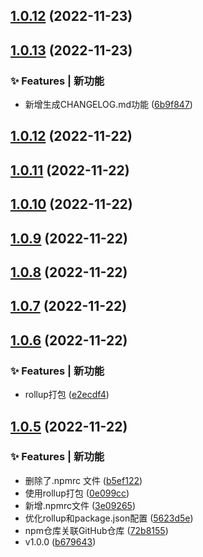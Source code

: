 ## [1.0.12](https://github.com/boli-duality/you-functions/compare/v1.0.13...v1.0.12) (2022-11-23)



## [1.0.13](https://github.com/boli-duality/you-functions/compare/v1.0.12...v1.0.13) (2022-11-23)


### ✨ Features | 新功能

* 新增生成CHANGELOG.md功能 ([6b9f847](https://github.com/boli-duality/you-functions/commit/6b9f847))



## [1.0.12](https://github.com/boli-duality/you-functions/compare/v1.0.11...v1.0.12) (2022-11-22)



## [1.0.11](https://github.com/boli-duality/you-functions/compare/v1.0.10...v1.0.11) (2022-11-22)



## [1.0.10](https://github.com/boli-duality/you-functions/compare/v1.0.9...v1.0.10) (2022-11-22)



## [1.0.9](https://github.com/boli-duality/you-functions/compare/v1.0.8...v1.0.9) (2022-11-22)



## [1.0.8](https://github.com/boli-duality/you-functions/compare/v1.0.7...v1.0.8) (2022-11-22)



## [1.0.7](https://github.com/boli-duality/you-functions/compare/v1.0.6...v1.0.7) (2022-11-22)



## [1.0.6](https://github.com/boli-duality/you-functions/compare/v1.0.5...v1.0.6) (2022-11-22)


### ✨ Features | 新功能

* rollup打包 ([e2ecdf4](https://github.com/boli-duality/you-functions/commit/e2ecdf4))



## [1.0.5](https://github.com/boli-duality/you-functions/compare/b679643...v1.0.5) (2022-11-22)


### ✨ Features | 新功能

* 删除了.npmrc 文件 ([b5ef122](https://github.com/boli-duality/you-functions/commit/b5ef122))
* 使用rollup打包 ([0e099cc](https://github.com/boli-duality/you-functions/commit/0e099cc))
* 新增.npmrc文件 ([3e09265](https://github.com/boli-duality/you-functions/commit/3e09265))
* 优化rollup和package.json配置 ([5623d5e](https://github.com/boli-duality/you-functions/commit/5623d5e))
* npm仓库关联GitHub仓库 ([72b8155](https://github.com/boli-duality/you-functions/commit/72b8155))
* v1.0.0 ([b679643](https://github.com/boli-duality/you-functions/commit/b679643))



